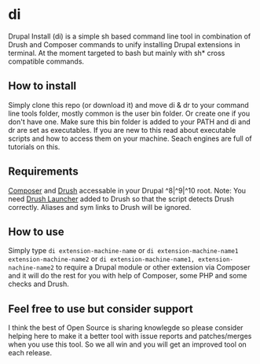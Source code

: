 # di
Drupal Install (di) is a simple sh based command line tool in combination of Drush and Composer commands to unify installing Drupal extensions in terminal. At the moment targeted to bash but mainly with sh* cross compatible commands.

## How to install
Simply clone this repo (or download it) and move di & dr to your command line tools folder, mostly common is the user bin folder. Or create one if you don't have one. Make sure this bin folder is added to your PATH and di and dr are set as executables. If you are new to this read about executable scripts and how to access them on your machine. Seach engines are full of tutorials on this.

## Requirements
[Composer](https://getcomposer.org) and [Drush](https://www.drush.org) accessable in your Drupal ^8|^9|^10 root. Note: You need [Drush Launcher](https://github.com/drush-ops/drush-launcher) added to Drush so that the script detects Drush correctly. Aliases and sym links to Drush will be ignored.

## How to use
Simply type ```di extension-machine-name``` or ```di extension-machine-name1 extension-machine-name2``` or ```di extension-machine-name1, extension-nachine-name2``` to require a Drupal module or other extension via Composer and it will do the rest for you with help of Composer, some PHP and some checks and Drush.

## Feel free to use but consider support
I think the best of Open Source is sharing knowlegde so please consider helping here to make it a better tool with issue reports and patches/merges when you use this tool. So we all win and you will get an improved tool on each release.
